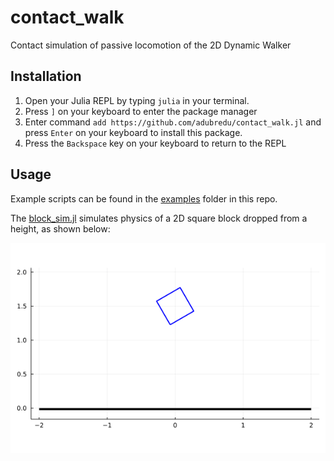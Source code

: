 # contact_walk

Contact simulation of passive locomotion of the 2D Dynamic Walker 

## Installation
1. Open your Julia REPL by typing  `julia` in your terminal.
2. Press `]` on your keyboard to enter the package manager
3. Enter command `add https://github.com/adubredu/contact_walk.jl` and press 
`Enter` on your keyboard to install this package.
4. Press the `Backspace` key on your keyboard to return to the REPL

## Usage
Example scripts can be found in the [examples](examples) folder in this repo.

The [block_sim.jl](examples/block_sim.jl) simulates physics of a 2D square block dropped from a height, as shown below:  

![](media/block_sim.gif)